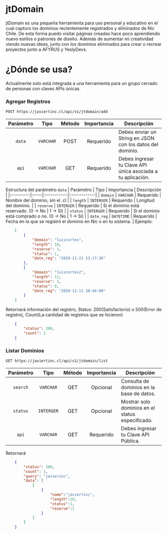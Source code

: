 # jtDomain

jtDomain es una pequeña herramienta para uso personal y educativo en el cual capturo los dominios recientemente registrados y eliminados de Nic Chile. De esta forma puedo visitar páginas creadas hace poco aprendiendo nuevo estilos o patrones de diseño. Además de aumentar mi creatividad viendo nuevas ideas, junto con los dominios eliminados para crear o recrear proyectos junto a AFYRUS y YeslyDevs.

# ¿Dónde se usa?

Actualmente solo está integrada a una herramienta para un grupo cerrado de personas con claves APIs únicas.

### Agregar Registros
```
POST https://javiertinc.cl/api/v1/jtdomain/add
```

| Parámetro | Tipo | Método | Importancia | Descripción |
|:---------:|:----:|:------:|:-----------:|-------------|
| `data` | `VARCHAR` | POST | Requerido | Debes enviar un String en JSON con los datos del dominio. |
| `api` | `VARCHAR` | GET | Requerido | Debes ingresar tu Clave API única asociada a tu aplicación. |

Estructura del parámetro `data`
| Parámetro | Tipo | Importancia | Descripción |
|:---------:|:----:|:-----------:|-------------|
| `domain` | `VARCHAR` |  Requerido | Nombre del dominio, sin el .cl |
| `length` | `INTERGER` |  Requerido | Longitud del dominio. |
| `reserve` | `INTERGER` |  Requerido | Si el dominio está reservado. (0 -> No \| 1 -> Sí) |
| `status` | `INTERGER` |  Requerido | Si el dominio está comprado o no. (0 -> No \| 1 -> Sí) |
| `date_reg` | `DATETIME` |  Requerido | Fecha en la que se registró el dominio en Nic o en tu sistema. |
Ejemplo:
```json
    [
        {
            "domain": "luiscortes",
            "length": 10,
            "reserve": 1,
            "status": 1,
            "date_reg": "2020-11-21 23:17:36"
        },
        {
            "domain": "luiscortes2",
            "length": 11,
            "reserve": 1,
            "status": 0,
            "date_reg": "2020-12-11 20:44:00"
        }
    ]
```
Retornará información del registro, Status: 200(Satisfactorio) o 500(Error de registro), Count(La cantidad de registros que se hicieron)
```json
    {
        "status": 200,
        "count": 2
    }
```


### Listar Dominios
```
GET https://javiertinc.cl/api/v1/jtdomain/list
```

| Parámetro | Tipo | Método | Importancia | Descripción |
|:---------:|:----:|:------:|:-----------:|-------------|
| `search` | `VARCHAR` | GET | Opcional | Consulta de dominios en la base de datos. |
| `status` | `INTERGER` | GET | Opcional | Mostrar solo dominios en el status especificado. |
| `api` | `VARCHAR` | GET | Requerido | Debes ingresar tu Clave API Pública. |

Retornará
```json
    {
        "status": 200,
        "count": 1,
        "query": "javierinc",
        "data": [
            [
                {
                    "name":"javiertinc",
                    "length":10,
                    "status":1,
                    "reserve":1
                }
            ]
        ]
    }
```